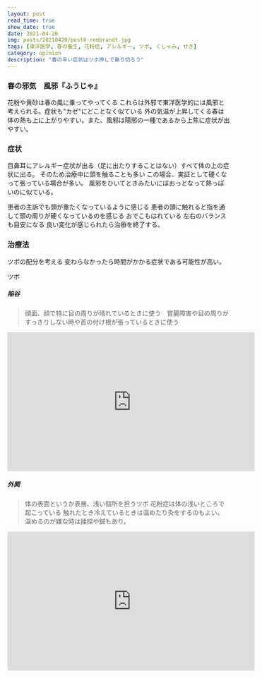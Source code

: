 ```yaml
---
layout: post
read_time: true
show_date: true
date: 2021-04-20
img: posts/20210420/post8-rembrandt.jpg
tags: [東洋医学, 春の養生, 花粉症, アレルギー, ツボ, くしゃみ, せき]
category: opinion
description: "春の辛い症状はツボ押しで乗り切ろう"
---
```


### 春の邪気　風邪『ふうじゃ』

花粉や黄砂は春の風に乗ってやってくる
これらは外邪で東洋医学的には風邪と考えられる。症状も"カゼ"にどことなく似ている
外の気温が上昇してくる春は体の熱も上に上がりやすい。また、風邪は陽邪の一種であるから上焦に症状が出やすい。

### 症状
目鼻耳にアレルギー症状が出る（足に出たりすることはない）すべて体の上の症状に出る。
そのため治療中に頭を触ることも多い
この場合、実証として硬くなって張っている場合が多い。
風邪をひいてときみたいにぼおっとなって熱っぽいのに似ている。

患者の主訴でも頭が重たくなっているように感じる
患者の頭に触れると指を通して頭の周りが硬くなっているのを感じる
おでこもはれている
左右のバランスも目安になる
良い変化が感じられたら治療を終了する。

### 治療法
ツボの配分を考える
変わらなかったら時間がかかる症状である可能性が高い。

ツボ
##### 陥谷
>顔面、顔で特に目の周りが晴れているときに使う　胃腸障害や目の周りがすっきりしない時や首の付け根が張っているときに使う
<iframe width="560" height="315" src="https://www.youtube.com/embed/OWtuK1pR6kQ" title="ツボ・陥谷(かんこく)" frameborder="0" allow="accelerometer; autoplay; clipboard-write; encrypted-media; gyroscope; picture-in-picture; web-share" allowfullscreen></iframe>


##### 外関
>体の表面というか表層、浅い個所を担うツボ
>花粉症は体の浅いところで起こっている
>触れたとき冷えているときは温めたり灸をするのもよい。
>温めるのが嫌な時は揉捏や鍼もあり。
<iframe width="560" height="315" src="https://www.youtube.com/embed/2d2Y4jqSvD4" title="ツボ・外関(がいかん)" frameborder="0" allow="accelerometer; autoplay; clipboard-write; encrypted-media; gyroscope; picture-in-picture; web-share" allowfullscreen></iframe>